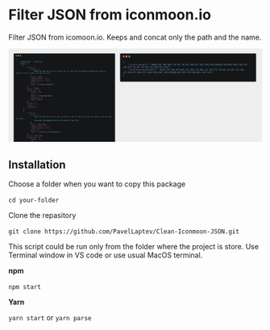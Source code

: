 # Filter JSON from iconmoon.io

Filter JSON from icomoon.io. Keeps and concat only the path and the name.

![preview](preview.jpg)

## Installation

Choose a folder when you want to copy this package

`cd your-folder`

Clone the repasitory

`git clone https://github.com/PavelLaptev/Clean-Iconmoon-JSON.git`

This script could be run only from the folder where the project is store. Use Terminal window in VS code or use usual MacOS terminal.

**npm**

`npm start`

**Yarn**

`yarn start` or `yarn parse`
